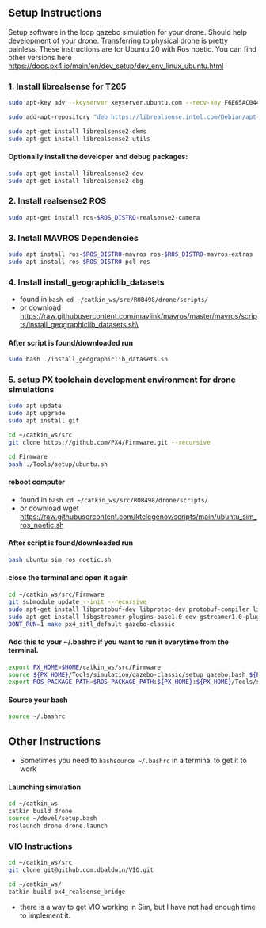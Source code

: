 ## Setup Instructions
Setup software in the loop gazebo simulation for your drone. Should help development of your drone. Transferring to physical drone is pretty painless. These instructions are for Ubuntu 20 with Ros noetic. You can find other versions here https://docs.px4.io/main/en/dev_setup/dev_env_linux_ubuntu.html

### 1. Install librealsense for T265
```bash
sudo apt-key adv --keyserver keyserver.ubuntu.com --recv-key F6E65AC044F831AC80A06380C8B3A55A6F3EFCDE || sudo apt-key adv --keyserver hkp://keyserver.ubuntu.com:80 --recv-key F6E65AC044F831AC80A06380C8B3A55A6F3EFCDE

sudo add-apt-repository "deb https://librealsense.intel.com/Debian/apt-repo $(lsb_release -cs) main" -u

sudo apt-get install librealsense2-dkms
sudo apt-get install librealsense2-utils
```

#### Optionally install the developer and debug packages:

```bash
sudo apt-get install librealsense2-dev
sudo apt-get install librealsense2-dbg
```

### 2. Install realsense2 ROS 

```bash
sudo apt-get install ros-$ROS_DISTRO-realsense2-camera
```

### 3. Install MAVROS Dependencies

```bash
sudo apt install ros-$ROS_DISTRO-mavros ros-$ROS_DISTRO-mavros-extras
sudo apt install ros-$ROS_DISTRO-pcl-ros
```

### 4. Install install_geographiclib_datasets

- found in ```bash cd ~/catkin_ws/src/ROB498/drone/scripts/```
- or download https://raw.githubusercontent.com/mavlink/mavros/master/mavros/scripts/install_geographiclib_datasets.sh\
#### After script is found/downloaded run
```bash
sudo bash ./install_geographiclib_datasets.sh
```

### 5. setup PX toolchain development environment for drone simulations

```bash
sudo apt update
sudo apt upgrade
sudo apt install git

cd ~/catkin_ws/src
git clone https://github.com/PX4/Firmware.git --recursive

cd Firmware
bash ./Tools/setup/ubuntu.sh
```

#### reboot computer
- found in ```bash cd ~/catkin_ws/src/ROB498/drone/scripts/```
- or download wget https://raw.githubusercontent.com/ktelegenov/scripts/main/ubuntu_sim_ros_noetic.sh
#### After script is found/downloaded run
```bash
bash ubuntu_sim_ros_noetic.sh
```

#### close the terminal and open it again

```bash
cd ~/catkin_ws/src/Firmware
git submodule update --init --recursive
sudo apt-get install libprotobuf-dev libprotoc-dev protobuf-compiler libeigen3-dev libxml2-utils python3-rospkg python-jinja2
sudo apt-get install libgstreamer-plugins-base1.0-dev gstreamer1.0-plugins-bad gstreamer1.0-plugins-base gstreamer1.0-plugins-good gstreamer1.0-plugins-ugly -y
DONT_RUN=1 make px4_sitl_default gazebo-classic
```

#### Add this to your ~/.bashrc if you want to run it everytime from the terminal.

```bash
export PX_HOME=$HOME/catkin_ws/src/Firmware
source ${PX_HOME}/Tools/simulation/gazebo-classic/setup_gazebo.bash ${PX_HOME} ${PX_HOME}/build/px4_sitl_default
export ROS_PACKAGE_PATH=$ROS_PACKAGE_PATH:${PX_HOME}:${PX_HOME}/Tools/simulation/gazebo-classic/sitl_gazebo-classic
```

#### Source your bash
```bash
source ~/.bashrc
```
## Other Instructions
- Sometimes you need to ```bashsource ~/.bashrc``` in a terminal to get it to work

#### Launching simulation
```bash
cd ~/catkin_ws
catkin build drone
source ~/devel/setup.bash
roslaunch drone drone.launch
```
### VIO Instructions
```bash
cd ~/catkin_ws/src
git clone git@github.com:dbaldwin/VIO.git

cd ~/catkin_ws/
catkin build px4_realsense_bridge
```
- there is a way to get VIO working in Sim, but I have not had enough time to implement it.

